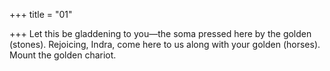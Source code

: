 +++
title = "01"

+++
Let this be gladdening to you—the soma pressed here by the golden  (stones).
Rejoicing, Indra, come here to us along with your golden (horses).
Mount the golden chariot. 